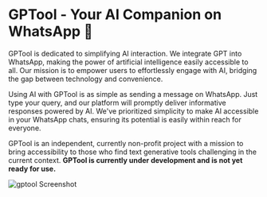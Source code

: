 # GPTool - Your AI Companion on WhatsApp 🚀 

GPTool is dedicated to simplifying AI interaction. We integrate GPT into WhatsApp, making the power of artificial intelligence easily accessible to all. Our mission is to empower users to effortlessly engage with AI, bridging the gap between technology and convenience. 

Using AI with GPTool is as simple as sending a message on WhatsApp. Just type your query, and our platform will promptly deliver informative responses powered by AI. We've prioritized simplicity to make AI accessible in your WhatsApp chats, ensuring its potential is easily within reach for everyone. 

GPTool is an independent, currently non-profit project with a mission to bring accessibility to those who find text generative tools challenging in the current context. **GPTool is currently under development and is not yet ready for use.**

![gptool Screenshot](https://github.com/beckerfelipee/GPTool/assets/94445094/8c06a123-8d55-4bb4-98d4-c69e31b63793)
